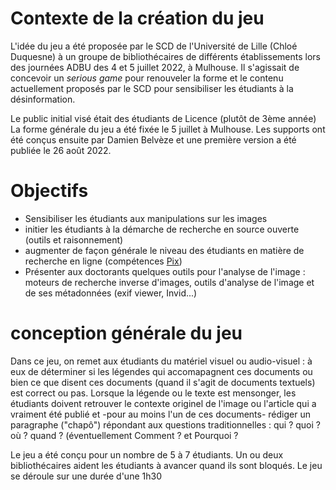 # Contexte de la création du jeu

L'idée du jeu a été proposée par le SCD de l'Université de Lille (Chloé Duquesne) à un groupe de bibliothécaires de différents établissements lors des journées ADBU des 4 et 5 juillet 2022, à Mulhouse. 
Il s'agissait de concevoir un *serious game* pour renouveler la forme et le contenu actuellement proposés par le SCD pour sensibiliser les étudiants à la désinformation.

Le public initial visé était des étudiants de Licence (plutôt de 3ème année)
La forme générale du jeu a été fixée le 5 juillet à Mulhouse. 
Les supports ont été conçus ensuite par Damien Belvèze et une première version a été publiée le 26 août 2022.

# Objectifs

- Sensibiliser les étudiants aux manipulations sur les images
- initier les étudiants à la démarche de recherche en source ouverte (outils et raisonnement)
- augmenter de façon générale le niveau des étudiants en matière de recherche en ligne (compétences [Pix](https://pix.fr/))
- Présenter aux doctorants quelques outils pour l'analyse de l'image : moteurs de recherche inverse d'images, outils d'analyse de l'image et de ses métadonnées (exif viewer, Invid...)

# conception générale du jeu

Dans ce jeu, on remet aux étudiants du matériel visuel ou audio-visuel : à eux de déterminer si les légendes qui accomapagnent ces documents ou bien ce que disent ces documents (quand il s'agit de documents textuels) est correct ou pas. 
Lorsque la légende ou le texte est mensonger, les étudiants doivent retrouver le contexte originel de l'image ou l'article qui a vraiment été publié et -pour au moins l'un de ces documents- rédiger un paragraphe ("chapô") répondant aux questions traditionnelles : qui ? quoi ? où ? quand ? (éventuellement Comment ? et Pourquoi ?

Le jeu a été conçu pour un nombre de 5 à 7 étudiants. Un ou deux bibliothécaires aident les étudiants à avancer quand ils sont bloqués. 
Le jeu se déroule sur une durée d'une 1h30
